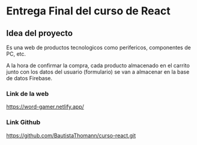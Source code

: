 # Entrega Final del curso de React
## Idea del proyecto
Es una web de productos tecnologicos como perifericos, componentes de PC, etc.

A la hora de confirmar la compra, cada producto almacenado en el carrito junto con los datos del usuario (formulario) se van a almacenar en la base de datos Firebase.

### Link de la web
https://word-gamer.netlify.app/

### Link Github
https://github.com/BautistaThomann/curso-react.git



